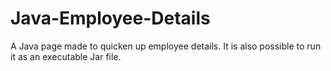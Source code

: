 # Java-Employee-Details
A Java page made to quicken up employee details.
It is also possible to run it as an executable Jar file.
